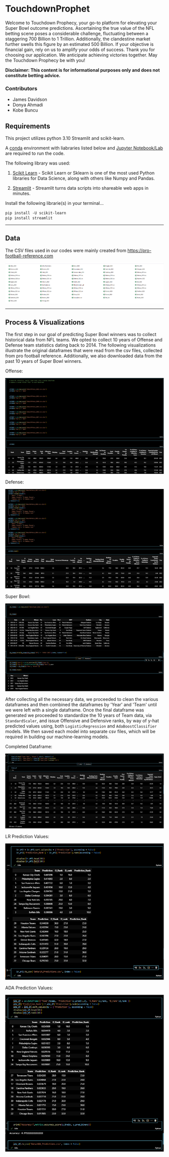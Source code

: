 # TouchdownProphet

Welcome to Touchdown Prophecy, your go-to platform for elevating your Super Bowl outcome predictions. Ascertaining the true value of the NFL betting scene poses a considerable challenge, fluctuating between a staggering 700 Billion to 1 Trillion. Additionally, the clandestine market further swells this figure by an estimated 500 Billion. If your objective is financial gain, rely on us to amplify your odds of success.
Thank you for choosing our application. We anticipate achieving victories together. May the Touchdown Prophecy be with you!

**Disclaimer: This content is for informational purposes only and does not constitute betting advice.**

### Contributors

- James Davidson  
- Donya Ahmadi  
- Kobe Buncu  

## Requirements

This project utilizes python 3.10 Streamlit and scikit-learn.

A [conda](https://docs.conda.io/en/latest/) environment with liabraries listed below and [Jupyter Notebook/Lab](https://jupyter.org/) are required to run the code.

The following library was used:

1. [Scikit Learn](https://scikit-learn.org/stable/index.html) - Scikit Learn or Sklearn is one of the most used Python libraries for Data Science, along with others like Numpy and Pandas.

2. [Streamlit](https://streamlit.io/) - Streamlit turns data scripts into shareable web apps in minutes.


Install the following librarie(s) in your terminal...

    pip install -U scikit-learn
    pip install streamlit
 
---

## Data

The CSV files used in our codes were mainly created from https://pro-football-reference.com

![csv_file_list](photos/df_list.png)

---

## Process & Visualizations

The first step in our goal of predicting Super Bowl winners was to collect historical data from NFL teams. We opted to collect 10 years of Offense and Defense team statistics dating back to 2014. The following visualizations illustrate the original dataframes that were read from the csv files, collected from pro football reference. Additionally, we also downloaded data from the past 10 years of Super Bowl winners.    

Offense:

![offense_list](photos/offense_datasets.png)

Defense:

![defense_list](photos/defense_datasets.png)

Super Bowl:

![sb_list](photos/sb_dataset.png)

After collecting all the necessary data, we proceeded to clean the various dataframes and then combined the dataframes by 'Year' and 'Team' until we were left with a single dataframe. Once the final dataframe was generated we proceeded to standardize the 10 years of Team data, via `StandardScaler`, and issue Offensive and Defensive ranks, by way of y-hat predicted values using, both `LogisticRegression` and `AdaBoostClassifier` models. We then saved each model into separate csv files, which will be required in building our machine-learning models.

Completed Dataframe:

![final_df](photos/training_set_df.png)

LR Prediction Values:

![lr_pred](photos/lr_predictions.png)

ADA Prediction Values:

![ada_pred](photos/ada_predictions.png)